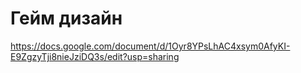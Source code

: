 # Гейм дизайн
https://docs.google.com/document/d/1Oyr8YPsLhAC4xsym0AfyKI-E9ZgzyTji8nieJziDQ3s/edit?usp=sharing

